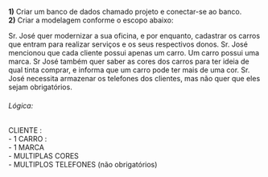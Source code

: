 **1)** Criar um banco de dados chamado projeto e conectar-se ao banco.<br/>
**2)** Criar a modelagem conforme o escopo abaixo:

<p>
  Sr. José quer modernizar a sua oficina, e por enquanto, cadastrar os carros que entram
  para realizar serviços e os seus respectivos donos. Sr. José mencionou que cada cliente
  possui apenas um carro. Um carro possui uma marca. Sr José também quer saber as cores
  dos carros para ter ideia de qual tinta comprar, e informa que um carro pode ter mais
  de uma cor. Sr. José necessita armazenar os telefones dos clientes, mas não quer que
  eles sejam obrigatórios.
</p>

###### Lógica:

  CLIENTE :<br/>
    - 1 CARRO :<br/>
          - 1 MARCA<br/>
          - MULTIPLAS CORES<br/>
    - MULTIPLOS TELEFONES (não obrigatórios)<br/>

